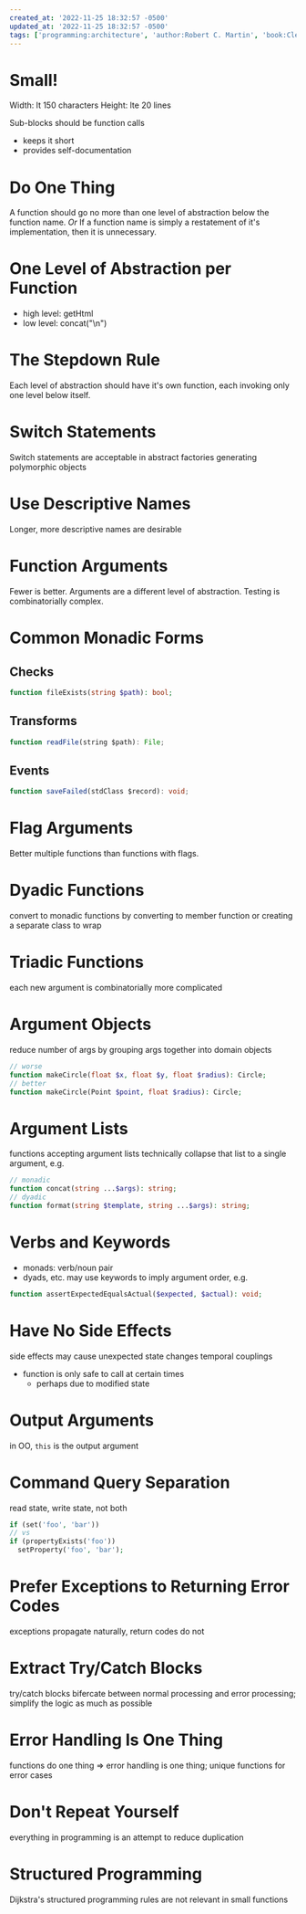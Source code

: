 ```yaml
---
created_at: '2022-11-25 18:32:57 -0500'
updated_at: '2022-11-25 18:32:57 -0500'
tags: ['programming:architecture', 'author:Robert C. Martin', 'book:Clean Code']
---
```


# Small!

Width: lt 150 characters
Height: lte 20 lines

Sub-blocks should be function calls

- keeps it short
- provides self-documentation

# Do One Thing

A function should go no more than one level of abstraction below the function name.
_Or_
If a function name is simply a restatement of it's implementation, then it is unnecessary.

# One Level of Abstraction per Function

- high level: getHtml
- low level: concat("\\n")

# The Stepdown Rule

Each level of abstraction should have it's own function, each invoking only one level below itself.

# Switch Statements

Switch statements are acceptable in abstract factories generating polymorphic objects

# Use Descriptive Names

Longer, more descriptive names are desirable

# Function Arguments

Fewer is better. Arguments are a different level of abstraction. Testing is combinatorially complex.

# Common Monadic Forms

## Checks

```php
function fileExists(string $path): bool;
```

## Transforms

```ts
function readFile(string $path): File;
```

## Events

```ts
function saveFailed(stdClass $record): void;
```

# Flag Arguments

Better multiple functions than functions with flags.

# Dyadic Functions

convert to monadic functions by converting to member function or creating a separate class to wrap

# Triadic Functions

each new argument is combinatorially more complicated

# Argument Objects

reduce number of args by grouping args together into domain objects

```php
// worse
function makeCircle(float $x, float $y, float $radius): Circle;
// better
function makeCircle(Point $point, float $radius): Circle;
```

# Argument Lists

functions accepting argument lists technically collapse that list to a single argument, e.g.

```php
// monadic
function concat(string ...$args): string;
// dyadic
function format(string $template, string ...$args): string;
```

# Verbs and Keywords

- monads: verb/noun pair
- dyads, etc. may use keywords to imply argument order, e.g.

```php
function assertExpectedEqualsActual($expected, $actual): void;
```

# Have No Side Effects

side effects may cause unexpected state changes
temporal couplings

- function is only safe to call at certain times
  - perhaps due to modified state

# Output Arguments

in OO, `this` is the output argument

# Command Query Separation

read state, write state, not both

```php
if (set('foo', 'bar'))
// vs
if (propertyExists('foo'))
  setProperty('foo', 'bar');
```

# Prefer Exceptions to Returning Error Codes

exceptions propagate naturally, return codes do not

# Extract Try/Catch Blocks

try/catch blocks bifercate between normal processing and error processing; simplify the logic as much as possible

# Error Handling Is One Thing

functions do one thing => error handling is one thing; unique functions for error cases

# Don't Repeat Yourself

everything in programming is an attempt to reduce duplication

# Structured Programming

Dijkstra's structured programming rules are not relevant in small functions
